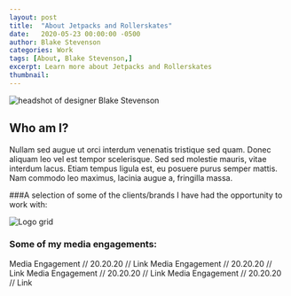```yaml
---
layout: post
title:  "About Jetpacks and Rollerskates"
date:   2020-05-23 00:00:00 -0500
author: Blake Stevenson
categories: Work
tags: [About, Blake Stevenson,]
excerpt: Learn more about Jetpacks and Rollerskates
thumbnail:
---
```


![headshot of designer Blake Stevenson](https://drive.google.com/uc?export=view&id=1I717ovi2vwq8-mayb3dDWrg5PdZOSn76)

## Who am I?

Nullam sed augue ut orci interdum venenatis tristique sed quam. Donec aliquam leo vel est tempor scelerisque. Sed sed molestie mauris, vitae interdum lacus. Etiam tempus ligula est, eu posuere purus semper mattis. Nam commodo leo maximus, lacinia augue a, fringilla massa.


###A selection of some of the clients/brands I have had the opportunity to work with:

![Logo grid](https://drive.google.com/uc?export=view&id=1MHjS_dXZAV55oUUA_L9egGcg41yHbL3a)

### Some of my media engagements:

Media Engagement // 20.20.20 // Link
Media Engagement // 20.20.20 // Link
Media Engagement // 20.20.20 // Link
Media Engagement // 20.20.20 // Link
